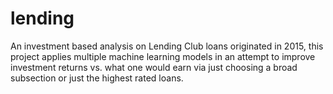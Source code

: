 # lending
An investment based analysis on Lending Club loans originated in 2015, this project applies multiple machine learning models in an attempt to improve investment returns vs. what one would earn via just choosing a broad subsection or just the highest rated loans.
